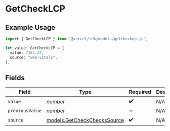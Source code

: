# GetCheckLCP

## Example Usage

```typescript
import { GetCheckLCP } from "@vercel/sdk/models/getcheckop.js";

let value: GetCheckLCP = {
  value: 7163.27,
  source: "web-vitals",
};
```

## Fields

| Field                                                            | Type                                                             | Required                                                         | Description                                                      |
| ---------------------------------------------------------------- | ---------------------------------------------------------------- | ---------------------------------------------------------------- | ---------------------------------------------------------------- |
| `value`                                                          | *number*                                                         | :heavy_check_mark:                                               | N/A                                                              |
| `previousValue`                                                  | *number*                                                         | :heavy_minus_sign:                                               | N/A                                                              |
| `source`                                                         | [models.GetCheckChecksSource](../models/getcheckcheckssource.md) | :heavy_check_mark:                                               | N/A                                                              |